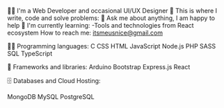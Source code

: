  
👨‍🎓 I'm a Web Developer and occasional UI/UX Designer
💪 This is where I write, code and solve problems:
💬 Ask me about anything, I am happy to help
🌱 I'm currently learning:
-Tools and technologies from React ecosystem
How to reach me: itsmeusnice@gmail.com


👨‍💻 Programming languages:
 C
 CSS
 HTML 
 JavaScript
 Node.js 
 PHP 
 SASS 
 SQL
 TypeScript

 🧰 Frameworks and libraries:
 Arduino 
 Bootstrap
 Express.js 
 React

🗄️ Databases and Cloud Hosting:

 MongoDB
 MySQL 
 PostgreSQL 
